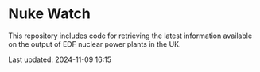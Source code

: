 # Nuke Watch

This repository includes code for retrieving the latest information available on the output of EDF nuclear power plants in the UK.

Last updated: 2024-11-09 16:15